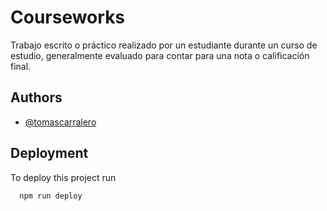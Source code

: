 
# Courseworks

Trabajo escrito o práctico realizado por un estudiante durante un curso de estudio, generalmente evaluado para contar para una nota o calificación final.

## Authors

- [@tomascarralero](https://github.com/tomascarralero)

  
## Deployment

To deploy this project run

```bash
  npm run deploy
```

  